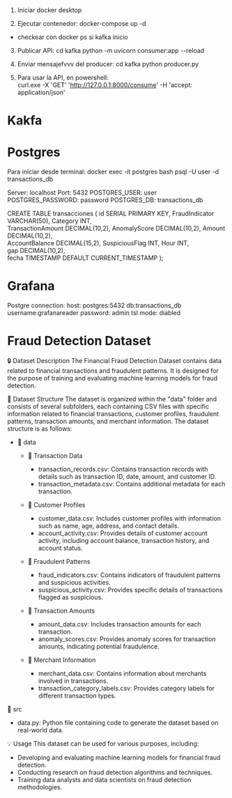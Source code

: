 1. Iniciar docker desktop

2. Ejecutar contenedor:
docker-compose up -d
- checkear con docker ps si kafka inicio

3. Publicar API: 
cd kafka
python -m uvicorn consumer:app --reload

4. Enviar mensajefvvv del producer:
cd kafka
python producer.py

5. Para usar la API, en powershell:  
curl.exe -X 'GET' 'http://127.0.0.1:8000/consume' -H 'accept: application/json'

# Kakfa


# Postgres
Para iniciar desde terminal:
docker exec -it postgres bash
psql -U user -d transactions_db

Server: localhost
Port: 5432
POSTGRES_USER: user
POSTGRES_PASSWORD: password
POSTGRES_DB: transactions_db

CREATE TABLE transacciones (
    id SERIAL PRIMARY KEY,
    FraudIndicator VARCHAR(50), 
    Category INT,      
    TransactionAmount DECIMAL(10,2), 
    AnomalyScore DECIMAL(10,2), 
    Amount DECIMAL(10,2),        
    AccountBalance DECIMAL(15,2), 
    SuspiciousFlag INT,
    Hour INT,                    
    gap DECIMAL(10,2),          
    fecha TIMESTAMP DEFAULT CURRENT_TIMESTAMP 
);

# Grafana 
Postgre connection:
host: postgres:5432
db:transactions_db
username:grafanareader
password: admin
tsl mode: diabled


# Fraud Detection Dataset

🔒 Dataset Description
The Financial Fraud Detection Dataset contains data related to financial transactions and fraudulent patterns. It is designed for the purpose of training and evaluating machine learning models for fraud detection.

📁 Dataset Structure
The dataset is organized within the "data" folder and consists of several subfolders, each containing CSV files with specific information related to financial transactions, customer profiles, fraudulent patterns, transaction amounts, and merchant information. The dataset structure is as follows:

- 📂 data
  - 📂 Transaction Data
    - transaction_records.csv: Contains transaction records with details such as transaction ID, date, amount, and customer ID.
    - transaction_metadata.csv: Contains additional metadata for each transaction.

  - 📂 Customer Profiles
    - customer_data.csv: Includes customer profiles with information such as name, age, address, and contact details.
    - account_activity.csv: Provides details of customer account activity, including account balance, transaction history, and account status.

  - 📂 Fraudulent Patterns
    - fraud_indicators.csv: Contains indicators of fraudulent patterns and suspicious activities.
    - suspicious_activity.csv: Provides specific details of transactions flagged as suspicious.

  - 📂 Transaction Amounts
    - amount_data.csv: Includes transaction amounts for each transaction.
    - anomaly_scores.csv: Provides anomaly scores for transaction amounts, indicating potential fraudulence.

  - 📂 Merchant Information
    - merchant_data.csv: Contains information about merchants involved in transactions.
    - transaction_category_labels.csv: Provides category labels for different transaction types.

📂 src
- data.py: Python file containing code to generate the dataset based on real-world data.

💡 Usage
This dataset can be used for various purposes, including:

- Developing and evaluating machine learning models for financial fraud detection.
- Conducting research on fraud detection algorithms and techniques.
- Training data analysts and data scientists on fraud detection methodologies.

